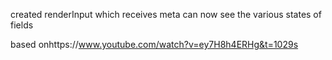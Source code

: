 created renderInput which receives meta
can now see the various states of fields

based onhttps://www.youtube.com/watch?v=ey7H8h4ERHg&t=1029s